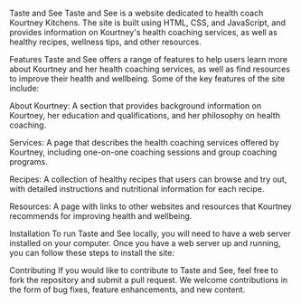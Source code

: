 Taste and See
Taste and See is a website dedicated to health coach Kourtney Kitchens. The site is built using HTML, CSS, and JavaScript, and provides information on Kourtney's health coaching services, as well as healthy recipes, wellness tips, and other resources.

Features
Taste and See offers a range of features to help users learn more about Kourtney and her health coaching services, as well as find resources to improve their health and wellbeing. Some of the key features of the site include:

About Kourtney: A section that provides background information on Kourtney, her education and qualifications, and her philosophy on health coaching.

Services: A page that describes the health coaching services offered by Kourtney, including one-on-one coaching sessions and group coaching programs.

Recipes: A collection of healthy recipes that users can browse and try out, with detailed instructions and nutritional information for each recipe.

Resources: A page with links to other websites and resources that Kourtney recommends for improving health and wellbeing.

Installation
To run Taste and See locally, you will need to have a web server installed on your computer. Once you have a web server up and running, you can follow these steps to install the site:

Contributing
If you would like to contribute to Taste and See, feel free to fork the repository and submit a pull request. We welcome contributions in the form of bug fixes, feature enhancements, and new content. 
